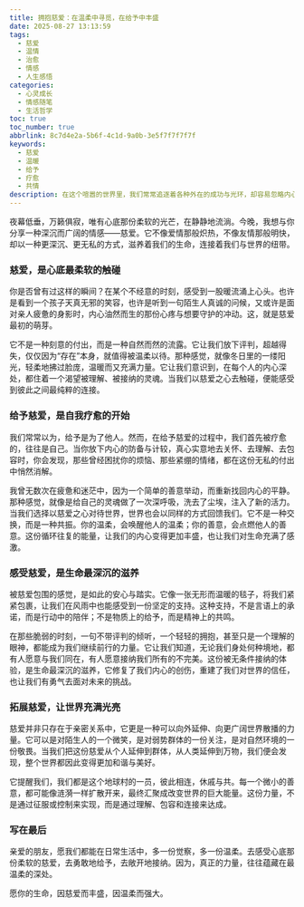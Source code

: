 ```yaml
---
title: 拥抱慈爱：在温柔中寻觅，在给予中丰盛
date: 2025-08-27 13:13:59
tags:
  - 慈爱
  - 温情
  - 治愈
  - 情感
  - 人生感悟
categories:
  - 心灵成长
  - 情感随笔
  - 生活哲学
toc: true
toc_number: true
abbrlink: 8c7d4e2a-5b6f-4c1d-9a0b-3e5f7f7f7f7f
keywords:
  - 慈爱
  - 温暖
  - 给予
  - 疗愈
  - 共情
description: 在这个喧嚣的世界里，我们常常追逐着各种外在的成功与光环，却容易忽略内心深处那份最柔软、最强大的力量——慈爱。它不是轰轰烈烈的爱情，也不是刻意为之的善举，而是一种发自肺腑的温柔、一份无条件的接纳、一种润物细无声的滋养。今天，让我们一起走进慈爱的世界，感受它如何抚慰我们的灵魂，点亮我们的人生。
---
```


夜幕低垂，万籁俱寂，唯有心底那份柔软的光芒，在静静地流淌。今晚，我想与你分享一种深沉而广阔的情感——慈爱。它不像爱情那般炽热，不像友情那般明快，却以一种更深沉、更无私的方式，滋养着我们的生命，连接着我们与世界的纽带。

### 慈爱，是心底最柔软的触碰

你是否曾有过这样的瞬间？在某个不经意的时刻，感受到一股暖流涌上心头。也许是看到一个孩子天真无邪的笑容，也许是听到一句陌生人真诚的问候，又或许是面对亲人疲惫的身影时，内心油然而生的那份心疼与想要守护的冲动。这，就是慈爱最初的萌芽。

它不是一种刻意的付出，而是一种自然而然的流露。它让我们放下评判，超越得失，仅仅因为“存在”本身，就值得被温柔以待。那种感觉，就像冬日里的一缕阳光，轻柔地拂过脸庞，温暖而又充满力量。它让我们意识到，在每个人的内心深处，都住着一个渴望被理解、被接纳的灵魂。当我们以慈爱之心去触碰，便能感受到彼此之间最纯粹的连接。

### 给予慈爱，是自我疗愈的开始

我们常常以为，给予是为了他人。然而，在给予慈爱的过程中，我们首先被疗愈的，往往是自己。当你放下内心的防备与计较，真心实意地去关怀、去理解、去包容时，你会发现，那些曾经困扰你的烦恼、那些紧绷的情绪，都在这份无私的付出中悄然消解。

我曾无数次在疲惫和迷茫中，因为一个简单的善意举动，而重新找回内心的平静。那种感觉，就像是给自己的灵魂做了一次深呼吸，洗去了尘埃，注入了新的活力。当我们选择以慈爱之心对待世界，世界也会以同样的方式回馈我们。它不是一种交换，而是一种共振。你的温柔，会唤醒他人的温柔；你的善意，会点燃他人的善意。这份循环往复的能量，让我们的内心变得更加丰盛，也让我们对生命充满了感激。

### 感受慈爱，是生命最深沉的滋养

被慈爱包围的感觉，是如此的安心与踏实。它像一张无形而温暖的毯子，将我们紧紧包裹，让我们在风雨中也能感受到一份坚定的支持。这种支持，不是言语上的承诺，而是行动中的陪伴；不是物质上的给予，而是精神上的共鸣。

在那些脆弱的时刻，一句不带评判的倾听，一个轻轻的拥抱，甚至只是一个理解的眼神，都能成为我们继续前行的力量。它让我们知道，无论我们身处何种境地，都有人愿意与我们同在，有人愿意接纳我们所有的不完美。这份被无条件接纳的体验，是生命最深沉的滋养，它修复了我们内心的创伤，重建了我们对世界的信任，也让我们有勇气去面对未来的挑战。

### 拓展慈爱，让世界充满光亮

慈爱并非只存在于亲密关系中，它更是一种可以向外延伸、向更广阔世界散播的力量。它可以是对陌生人的一个微笑，是对弱势群体的一份关注，是对自然环境的一份敬畏。当我们把这份慈爱从个人延伸到群体，从人类延伸到万物，我们便会发现，整个世界都因此变得更加和谐与美好。

它提醒我们，我们都是这个地球村的一员，彼此相连，休戚与共。每一个微小的善意，都可能像涟漪一样扩散开来，最终汇聚成改变世界的巨大能量。这份力量，不是通过征服或控制来实现，而是通过理解、包容和连接来达成。

### 写在最后

亲爱的朋友，愿我们都能在日常生活中，多一份觉察，多一份温柔。去感受心底那份柔软的慈爱，去勇敢地给予，去敞开地接纳。因为，真正的力量，往往蕴藏在最温柔的深处。

愿你的生命，因慈爱而丰盛，因温柔而强大。